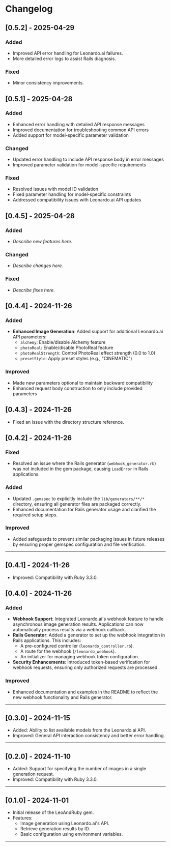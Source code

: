 # Changelog

## [0.5.2] - 2025-04-29

### Added
- Improved API error handling for Leonardo.ai failures.
- More detailed error logs to assist Rails diagnosis.

### Fixed
- Minor consistency improvements.

## [0.5.1] - 2025-04-28

### Added
- Enhanced error handling with detailed API response messages
- Improved documentation for troubleshooting common API errors
- Added support for model-specific parameter validation

### Changed
- Updated error handling to include API response body in error messages
- Improved parameter validation for model-specific requirements

### Fixed
- Resolved issues with model ID validation
- Fixed parameter handling for model-specific constraints
- Addressed compatibility issues with Leonardo.ai API updates

## [0.4.5] - 2025-04-28
### Added
- _Describe new features here._

### Changed
- _Describe changes here._

### Fixed
- _Describe fixes here._


## [0.4.4] - 2024-11-26

### Added
- **Enhanced Image Generation**: Added support for additional Leonardo.ai API parameters:
  - `alchemy`: Enable/disable Alchemy feature
  - `photoReal`: Enable/disable PhotoReal feature
  - `photoRealStrength`: Control PhotoReal effect strength (0.0 to 1.0)
  - `presetStyle`: Apply preset styles (e.g., "CINEMATIC")

### Improved
- Made new parameters optional to maintain backward compatibility
- Enhanced request body construction to only include provided parameters

## [0.4.3] - 2024-11-26

- Fixed an issue with the directory structure reference.

## [0.4.2] - 2024-11-26

### Fixed
- Resolved an issue where the Rails generator (`webhook_generator.rb`) was not included in the gem package, causing `LoadError` in Rails applications.

### Added
- Updated `.gemspec` to explicitly include the `lib/generators/**/*` directory, ensuring all generator files are packaged correctly.
- Enhanced documentation for Rails generator usage and clarified the required setup steps.

### Improved
- Added safeguards to prevent similar packaging issues in future releases by ensuring proper gemspec configuration and file verification.

---

## [0.4.1] - 2024-11-26

- Improved: Compatibility with Ruby 3.3.0.


## [0.4.0] - 2024-11-26
### Added
- **Webhook Support**: Integrated Leonardo.ai's webhook feature to handle asynchronous image generation results. Applications can now automatically process results via a webhook callback.
- **Rails Generator**: Added a generator to set up the webhook integration in Rails applications. This includes:
  - A pre-configured controller (`leonardo_controller.rb`).
  - A route for the webhook (`/leonardo_webhook`).
  - An initializer for managing webhook token configuration.
- **Security Enhancements**: Introduced token-based verification for webhook requests, ensuring only authorized requests are processed.

### Improved
- Enhanced documentation and examples in the README to reflect the new webhook functionality and Rails generator.

---

## [0.3.0] - 2024-11-15
- Added: Ability to list available models from the Leonardo.ai API.
- Improved: General API interaction consistency and better error handling.

---

## [0.2.0] - 2024-11-10
- Added: Support for specifying the number of images in a single generation request.
- Improved: Compatibility with Ruby 3.3.0.

---

## [0.1.0] - 2024-11-01
- Initial release of the LeoAndRuby gem.
- Features:
  - Image generation using Leonardo.ai's API.
  - Retrieve generation results by ID.
  - Basic configuration using environment variables.

---